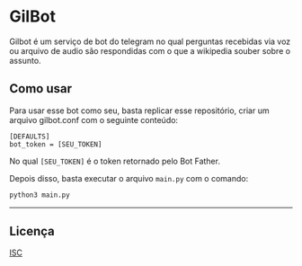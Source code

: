 # GilBot

Gilbot é um serviço de bot do telegram no qual perguntas recebidas via voz ou arquivo de audio são respondidas com o que a wikipedia souber sobre o assunto.

## Como usar

Para usar esse bot como seu, basta replicar esse repositório, criar um arquivo gilbot.conf com o seguinte conteúdo:

```
[DEFAULTS]
bot_token = [SEU_TOKEN]
```

No qual `[SEU_TOKEN]` é o token retornado pelo Bot Father.

Depois disso, basta executar o arquivo `main.py` com o comando:

```bash
python3 main.py
```

---

## Licença

[ISC](./LICENSE)
